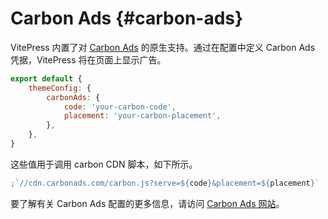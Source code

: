 # Carbon Ads {#carbon-ads}

VitePress 内置了对 [Carbon Ads](https://www.carbonads.net/) 的原生支持。通过在配置中定义 Carbon Ads 凭据，VitePress 将在页面上显示广告。

```js
export default {
	themeConfig: {
		carbonAds: {
			code: 'your-carbon-code',
			placement: 'your-carbon-placement',
		},
	},
}
```

这些值用于调用 carbon CDN 脚本，如下所示。

```js
;`//cdn.carbonads.com/carbon.js?serve=${code}&placement=${placement}`
```

要了解有关 Carbon Ads 配置的更多信息，请访问 [Carbon Ads 网站](https://www.carbonads.net/)。
